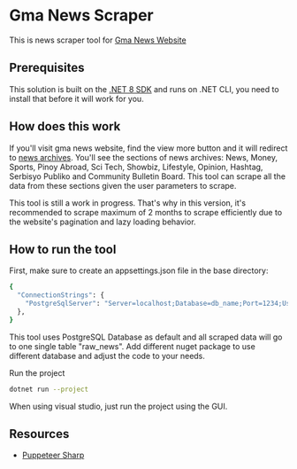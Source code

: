 # Gma News Scraper

This is news scraper tool for [Gma News Website](https://www.gmanetwork.com/news/)

## Prerequisites

This solution is built on the [.NET 8 SDK](https://dotnet.microsoft.com/download/dotnet/8.0) and runs on .NET CLI, you need to install that before it will work for you.

## How does this work

If you'll visit gma news website, find the view more button and it will redirect to [news archives](https://www.gmanetwork.com/news/archives/just_in/). You'll see the sections of news archives: News, Money, Sports, Pinoy Abroad, Sci Tech, Showbiz, Lifestyle, Opinion, Hashtag, Serbisyo Publiko and Community Bulletin Board. This tool can scrape all the data from these sections given the user parameters to scrape.

This tool is still a work in progress. That's why in this version, it's recommended to scrape maximum of 2 months to scrape efficiently due to the website's pagination and lazy loading behavior.

## How to run the tool

First, make sure to create an appsettings.json file in the base directory:

``` bash
{
  "ConnectionStrings": {
    "PostgreSqlServer": "Server=localhost;Database=db_name;Port=1234;User Id=id;Password=password;"
  },
}
```
This tool uses PostgreSQL Database as default and all scraped data will go to one single table "raw_news". Add different nuget package to use different database and adjust the code to your needs.

Run the project

``` bash
dotnet run --project
```

When using visual studio, just run the project using the GUI.

## Resources

- [Puppeteer Sharp](https://www.puppeteersharp.com/)




